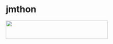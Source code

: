 # jmthon

<p align="left"><a href="https://heroku.com/deploy?template=https://github.com/koptf/mus1"> <img src="https://img.shields.io/badge/Deploy%20To%20Heroku-purple?style=for-the-badge&logo=heroku" width="320" height="58.45"/></a></p>
